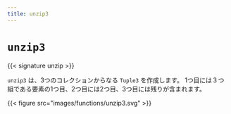```yaml
---
title: unzip3
---
```


# `unzip3`

{{< signature unzip >}}

`unzip3` は、3つのコレクションからなる `Tuple3` を作成します。
1つ目には３つ組である要素の1つ目、2つ目には2つ目、3つ目には残りが含まれます。

{{< figure src="images/functions/unzip3.svg" >}}
